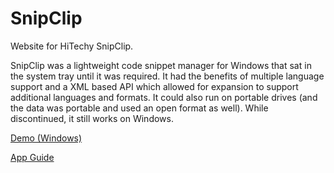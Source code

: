 # SnipClip
Website for HiTechy SnipClip.

SnipClip was a lightweight code snippet manager for Windows that sat in the system tray until it was required. It had the benefits of multiple language support and a XML based API which allowed for expansion to support additional languages and formats. It could also run on portable drives (and the data was portable and used an open format as well). While discontinued, it still works on Windows.

[Demo (Windows)](https://getsnipclip.com/cache/files/demo.exe)

[App Guide](https://getsnipclip.com/guide.html)
